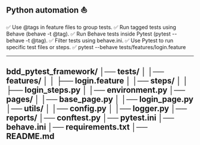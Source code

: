 Python automation ⛵️
---------------------	
✅ Use @tags in feature files to group tests.
✅ Run tagged tests using Behave (behave -t @tag).
✅ Run Behave tests inside Pytest (pytest --behave -t @tag).
✅ Filter tests using behave.ini.
✅ Use Pytest to run specific test files or steps.
✅ pytest --behave tests/features/login.feature

---------------------	
bdd_pytest_framework/
│── tests/
│   │── features/
│   │   ├── login.feature
│   │── steps/
│   │   ├── login_steps.py
│   │── environment.py
│── pages/
│   │── base_page.py
│   │── login_page.py
│── utils/
│   │── config.py
│   │── logger.py
│── reports/
│── conftest.py
│── pytest.ini
│── behave.ini
│── requirements.txt
│── README.md
---------------------	
